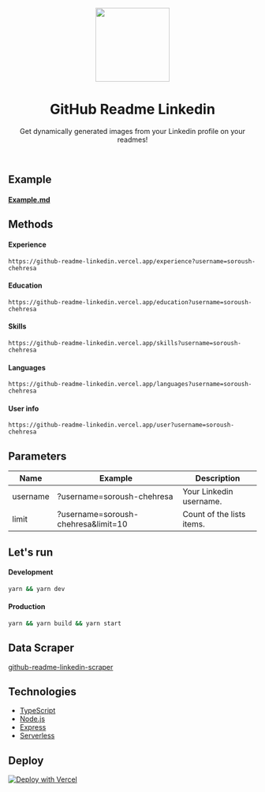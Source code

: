 <div align="center">

<br>
<img src="https://raw.githubusercontent.com/soroushchehresa/github-readme-linkedin/master/linkedin-github.png" width="150" />

# GitHub Readme Linkedin
Get dynamically generated images from your Linkedin profile on your readmes!

</div>

<br>

## Example
#### [Example.md](/Example.md)

## Methods

#### Experience
```MD
https://github-readme-linkedin.vercel.app/experience?username=soroush-chehresa
```
#### Education
```MD
https://github-readme-linkedin.vercel.app/education?username=soroush-chehresa
```
#### Skills
```MD
https://github-readme-linkedin.vercel.app/skills?username=soroush-chehresa
```
#### Languages
```MD
https://github-readme-linkedin.vercel.app/languages?username=soroush-chehresa
```
#### User info
```MD
https://github-readme-linkedin.vercel.app/user?username=soroush-chehresa
```

## Parameters
|    Name    |               Example               |        Description         |
| ---------- | ----------------------------------- | -------------------------- |
| username   | ?username=soroush-chehresa          | Your Linkedin username.    |
| limit      | ?username=soroush-chehresa&limit=10 | Count of the lists items.  |

## Let's run
#### Development
```bash
yarn && yarn dev
```
#### Production
```bash
yarn && yarn build && yarn start
```

## Data Scraper
[github-readme-linkedin-scraper](https://github.com/soroushchehresa/github-readme-linkedin-scraper)

## Technologies
- [TypeScript](https://github.com/microsoft/TypeScript)
- [Node.js](https://github.com/nodejs/node)
- [Express](https://expressjs.com)
- [Serverless](https://vercel.com)

## Deploy
[![Deploy with Vercel](https://vercel.com/button)](https://vercel.com/import/git?s=https://github.com/soroushchehresa/github-readme-linkedin)
